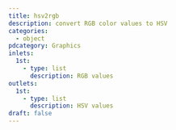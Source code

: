 ```yaml
---
title: hsv2rgb
description: convert RGB color values to HSV
categories:
  - object
pdcategory: Graphics
inlets:
  1st:
    - type: list
      description: RGB values
outlets:
  1st:
    - type: list
      description: HSV values
draft: false
---
```

